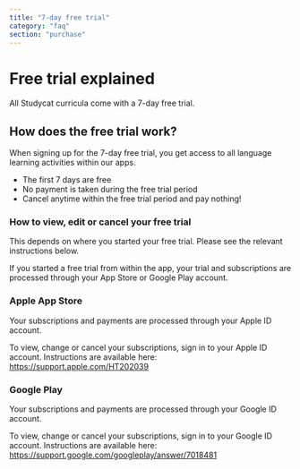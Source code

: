```yaml
---
title: "7-day free trial"
category: "faq"
section: "purchase"
---
```

# Free trial explained

All Studycat curricula come with a 7-day free trial.

## How does the free trial work?

When signing up for the 7-day free trial, you get access to all language learning activities within our apps.

* The first 7 days are free
* No payment is taken during the free trial period
* Cancel anytime within the free trial period and pay nothing!

### How to view, edit or cancel your free trial

This depends on where you started your free trial. Please see the relevant instructions below.

If you started a free trial from within the app, your trial and subscriptions are processed through your App Store or Google Play account.

### Apple App Store

Your subscriptions and payments are processed through your Apple ID account.

To view, change or cancel your subscriptions, sign in to your Apple ID account. Instructions are available here: <https://support.apple.com/HT202039>

### Google Play

Your subscriptions and payments are processed through your Google ID account.

To view, change or cancel your subscriptions, sign in to your Google ID account. Instructions are available here: <https://support.google.com/googleplay/answer/7018481>